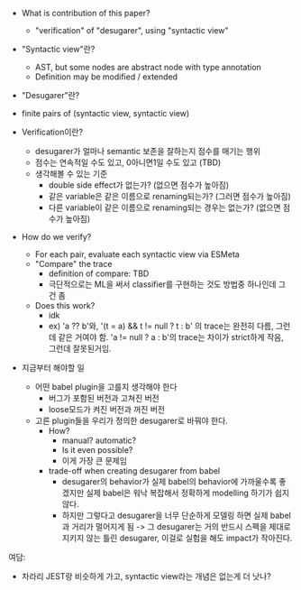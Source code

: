 * What is contribution of this paper?
  - "verification" of "desugarer", using "syntactic view"

* "Syntactic view"란?
  - AST, but some nodes are abstract node with type annotation
  - Definition may be modified / extended

*  "Desugarer"란?
  - finite pairs of (syntactic view, syntactic view)

* Verification이란?
  - desugarer가 얼마나 semantic 보존을 잘하는지 점수를 매기는 행위
  - 점수는 연속적일 수도 있고, 0아니면1일 수도 있고 (TBD)
  - 생각해볼 수 있는 기준
    - double side effect가 없는가? (없으면 점수가 높아짐)
    - 같은 variable은 같은 이름으로 renaming되는가? (그러면 점수가 높아짐)
    - 다른 variable이 같은 이름으로 renaming되는 경우는 없는가? (없으면 점수가 높아짐)

* How do we verify?
  - For each pair, evaluate each syntactic view via ESMeta
  - "Compare" the trace
    - definition of compare: TBD
    - 극단적으로는 ML을 써서 classifier를 구현하는 것도 방법중 하나인데 그건 좀
  - Does this work?
    - idk
    - ex) 'a ?? b'와, '(t = a) && t != null ? t : b' 의 trace는 완전히 다름, 그런데 같은 거여야 함. 'a != null ? a : b'의 trace는 차이가 strict하게 작음, 그런데 잘못된거임.

* 지금부터 해야할 일
  - 어떤 babel plugin을 고를지 생각해야 한다
    - 버그가 포함된 버전과 고쳐진 버전
    - loose모드가 켜진 버전과 꺼진 버전
  - 고른 plugin들을 우리가 정의한 desugarer로 바꿔야 한다.
    - How?
        - manual? automatic?
        - Is it even possible?
        - 이게 가장 큰 문제임
    - trade-off when creating desugarer from babel
        - desugarer의 behavior가 실제 babel의 behavior에 가까울수록 좋겠지만 실제 babel은 워낙 복잡해서 정확하게 modelling 하기가 쉽지 않다. 
        - 하지만 그렇다고 desugarer을 너무 단순하게 모델링 하면 실제 babel과 거리가 멀어지게 됨 -> 그 desugarer는 거의 반드시 스펙을 제대로 지키지 않는 틀린 desugarer, 이걸로 실험을 해도 impact가 작아진다.

여담:
  - 차라리 JEST랑 비슷하게 가고, syntactic view라는 개념은 없는게 더 낫나?
